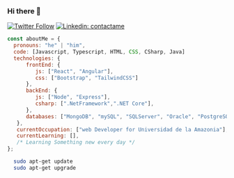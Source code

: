 ### Hi there 👋
[![Twitter Follow](https://img.shields.io/twitter/follow/d_ams23?label=Follow)](https://twitter.com/intent/follow?screen_name=d_ams23)
[![Linkedin: contactame](https://img.shields.io/badge/-anmol-blue?style=flat-square&logo=Linkedin&logoColor=white&link=https://www.linkedin.com/in/daniel-melo-salamanca-09b18a170/)](https://www.linkedin.com/in/daniel-melo-salamanca-09b18a170/)
```javascript
const aboutMe = { 
  pronouns: "he" | "him",
  code: [Javascript, Typescript, HTML, CSS, CSharp, Java]
  technologies: {
      frontEnd: {
         js: ["React", "Angular"],
         css: ["Bootstrap", "TailwindCSS"]
      },
      backEnd: {
         js: ["Node", "Express"],
         csharp: [".NetFramework",".NET Core"],
      },
      databases: ["MongoDB", "mySQL", "SQLServer", "Oracle", "PostgreSQL"],
   },
   currentOccupation: ["web Developer for Universidad de la Amazonia"],
   currentLearning: [],
   /* Learning Something new every day */
};
```
```bash
  sudo apt-get update
  sudo apt-get upgrade
```

<!--
**danielmelo19971/danielmelo19971** is a ✨ _special_ ✨ repository because its `README.md` (this file) appears on your GitHub profile.

Here are some ideas to get you started:

- 🔭 I’m currently working on ...
- 🌱 I’m currently learning ...
- 👯 I’m looking to collaborate on ...
- 🤔 I’m looking for help with ...
- 💬 Ask me about ...
- 📫 How to reach me: ...
- 😄 Pronouns: ...
- ⚡ Fun fact: ...
-->
